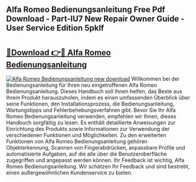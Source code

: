 ## Alfa Romeo Bedienungsanleitung Free Pdf Download - Part-IU7 New Repair Owner Guide - User Service Edition 5pklf

# <h2><a href="http://df4b2c8.blite.top/?on=Alfa+Romeo+Bedienungsanleitung">🔗Download 👉🔴 Alfa Romeo Bedienungsanleitung</a></h2>

[![Alfa Romeo Bedienungsanleitung new download](https://i.imgur.com/lujVjoI.png)](http://df4b2c8.blite.top/?on=Alfa+Romeo+Bedienungsanleitung)
Willkommen bei der Bedienungsanleitung für Ihren neu eingetroffenen Alfa Romeo Bedienungsanleitung. Dieses Handbuch soll Ihnen helfen, das Beste aus Ihrem Produkt herauszuholen, indem es einen umfassenden Überblick über seine Funktionen, den Installationsprozess, die Bedienungsanleitung, Wartungstipps und Fehlerbehebungsverfahren gibt. Bevor Sie Ihr Alfa Romeo Bedienungsanleitung verwenden, empfehlen wir Ihnen, dieses Handbuch sorgfältig zu lesen. Es enthält detaillierte Anweisungen zur Einrichtung des Produkts sowie Informationen zur Verwendung der verschiedenen Funktionen und Möglichkeiten. Zu den erweiterten Funktionen von Alfa Romeo Bedienungsanleitung gehören Objekterkennung, Scannen von Fingerabdrücken, anpassbare Profile und automatisierte Aufgaben, auf die alle über die Benutzeroberfläche zugegriffen und angepasst werden können. Ihr Feedback ist wichtig, Alfa Romeo Bedienungsanleitung. Wir schätzen Ihr Feedback und sind bestrebt, einen außergewöhnlichen Kundenservice zu bieten.

